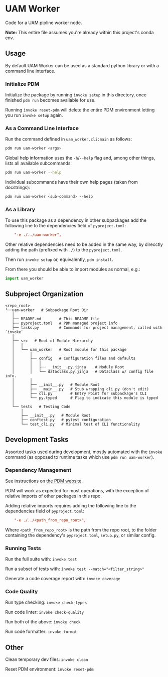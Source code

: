 # UAM Worker

Code for a UAM pipline worker node.

**Note:** This entire file assumes you're already within this project's conda env.

## Usage

By default UAM Worker can be used as a standard python library or
with a command line interface.

### Initialize PDM

Initialize the package by running `invoke setup` in this directory, once finished
`pdm run` becomes available for use.

Running `invoke reset-pdm` will delete the entire PDM environment letting you
run `invoke setup` again.

### As a Command Line Interface

Run the command defined in `uam_worker.cli:main` as follows:

```bash
pdm run uam-worker <args>
```

Global help information uses the `-h`/`--help` flag and, among other things, lists
all available subcommands:

```bash
pdm run uam-worker --help
```

Individual subcommands have their own help pages (taken from docstrings):

```bash
pdm run uam-worker <sub-command> --help
```

### As a Library

To use this package as a dependency in other subpackages add the following line
to the dependencies field of `pyproject.toml`:

```toml
    "-e ./../uam-worker",
```

Other relative dependencies need to be added in the same way, by direcctly adding
the path (prefixed with `./`) to the `pyproject.toml`.

Then run `invoke setup` or, equivalently, `pdm install`.

From there you should be able to import modules as normal, e.g.:

```python
import uam_worker
```

## Subproject Organization

```
<repo_root>
└──uam-worker   # Subpackage Root Dir
   │
   ├── README.md        # This README file
   ├── pyproject.toml   # PDM managed project info
   ├── tasks.py         # Commands for project management, called with `invoke`
   │
   ├── src   # Root of Module Hierarchy
   │   │
   │   └── uam_worker   # Root module for this package
   │       │
   │       ├── config   # Configuration files and defaults
   │       │   │
   │       │   ├── __init__.py.jinja    # Module Root
   │       │   └── dataclass.py.jinja   # Dataclass w/ config file info.
   │       │
   │       ├── __init__.py   # Module Root
   │       ├── __main__.py   # Stub wrapping cli.py (don't edit)
   │       ├── cli.py        # Entry Point for subpackage's CLI
   │       └── py.typed      # Flag to indicate this module is typed
   │
   └── tests   # Testing Code
       │
       ├── __init__.py   # Module Root
       ├── conftest.py   # pytest configuration
       └── test_cli.py   # Minimal test of CLI functionality
```

## Development Tasks

Assorted tasks used during development, mostly automated with the `invoke` command
(as opposed to runtime tasks which use `pdm run uam-worker`).

### Dependency Management

See instructions on [the PDM website](https://pdm.fming.dev/usage/dependency/).

PDM will work as expected for most operations, with the exception of relative
imports of other packages in this repo.

Adding relative imports requires adding the following line
to the dependencies field of `pyproject.toml`:

```toml
    "-e ./../<path_from_repo_root>",
```

Where `<path_from_repo_root>` is the path from the repo root, to the folder
containing the dependency's `pyproject.toml`, `setup.py`, or similar config.

### Running Tests

Run the full suite with: `invoke test`

Run a subset of tests with: `invoke test --match="<filter_string>"`

Generate a code coverage report with: `invoke coverage`

### Code Quality

Run type checking: `invoke check-types`

Run code linter: `invoke check-quality`

Run both of the above: `invoke check`

Run code formatter: `invoke format`

## Other

Clean temporary dev files: `invoke clean`

Reset PDM environment: `invoke reset-pdm`